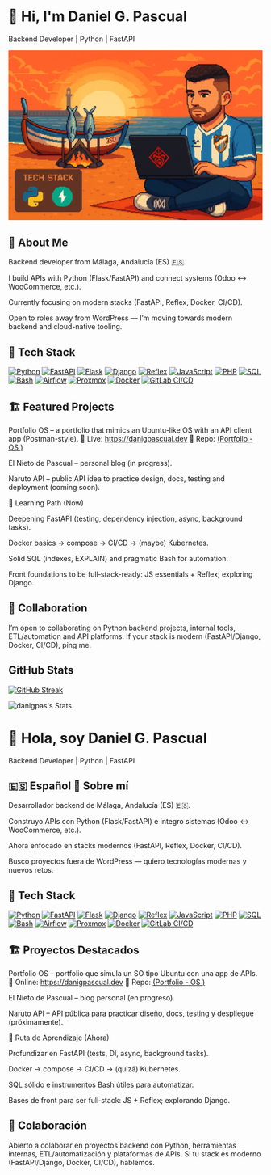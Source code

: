 # 👋 Hi, I'm Daniel G. Pascual
Backend Developer | Python | FastAPI

![Banner](https://raw.githubusercontent.com/danigpas/danigpas/main/assets/banner.png)


## 🚀 About Me

Backend developer from Málaga, Andalucía (ES) 🇪🇸.

I build APIs with Python (Flask/FastAPI) and connect systems (Odoo ↔️ WooCommerce, etc.).

Currently focusing on modern stacks (FastAPI, Reflex, Docker, CI/CD).

Open to roles away from WordPress — I’m moving towards modern backend and cloud-native tooling.

## 🧠 Tech Stack

[![Python](https://img.shields.io/badge/Python-3776AB?logo=python&logoColor=white)](https://www.python.org/doc/)
[![FastAPI](https://img.shields.io/badge/FastAPI-009688?logo=fastapi&logoColor=white)](https://fastapi.tiangolo.com/)
[![Flask](https://img.shields.io/badge/Flask-000000?logo=flask&logoColor=white)](https://flask.palletsprojects.com/)
[![Django](https://img.shields.io/badge/Django-092E20?logo=django&logoColor=white)](https://docs.djangoproject.com/)
[![Reflex](https://img.shields.io/badge/Reflex-3b82f6?logo=react&logoColor=white)](https://reflex.dev/docs/)
[![JavaScript](https://img.shields.io/badge/JavaScript-F7DF1E?logo=javascript&logoColor=000)](https://developer.mozilla.org/docs/Web/JavaScript)
[![PHP](https://img.shields.io/badge/PHP-777BB4?logo=php&logoColor=white)](https://www.php.net/docs.php)
[![SQL](https://img.shields.io/badge/SQL-336791?logo=postgresql&logoColor=white)](https://www.postgresql.org/docs/)
[![Bash](https://img.shields.io/badge/Bash-121011?logo=gnu-bash&logoColor=white)](https://www.gnu.org/software/bash/manual/)
[![Airflow](https://img.shields.io/badge/Airflow-017CEE?logo=apache-airflow&logoColor=white)](https://airflow.apache.org/docs/)
[![Proxmox](https://img.shields.io/badge/Proxmox-E57000?logo=proxmox&logoColor=white)](https://pve.proxmox.com/wiki/Main_Page)
[![Docker](https://img.shields.io/badge/Docker-2496ED?logo=docker&logoColor=white)](https://docs.docker.com/)
[![GitLab CI/CD](https://img.shields.io/badge/GitLab%20CI%2FCD-FC6D26?logo=gitlab&logoColor=white)](https://docs.gitlab.com/ee/ci/)

## 🏗️ Featured Projects

Portfolio OS – a portfolio that mimics an Ubuntu-like OS with an API client app (Postman-style).
🔗 Live: https://danigpascual.dev
🔧 Repo: [(Portfolio - OS )](https://github.com/danigpas/portfolio-os)

El Nieto de Pascual – personal blog (in progress).

Naruto API – public API idea to practice design, docs, testing and deployment (coming soon).

🎯 Learning Path (Now)

Deepening FastAPI (testing, dependency injection, async, background tasks).

Docker basics → compose → CI/CD → (maybe) Kubernetes.

Solid SQL (indexes, EXPLAIN) and pragmatic Bash for automation.

Front foundations to be full‑stack-ready: JS essentials + Reflex; exploring Django.

## 🤝 Collaboration

I’m open to collaborating on Python backend projects, internal tools, ETL/automation and API platforms.
If your stack is modern (FastAPI/Django, Docker, CI/CD), ping me.

## GitHub Stats


[![GitHub Streak](https://github-readme-streak-stats.herokuapp.com?user=danigpas&theme=highcontrast)](https://git.io/streak-stats)

![danigpas's Stats](https://github-readme-stats.vercel.app/api?username=danigpas&theme=highcontrast&show_icons=true&hide_border=true&count_private=true)

# 👋 Hola, soy Daniel G. Pascual
Backend Developer | Python | FastAPI

## 🇪🇸 Español 🚀 Sobre mí

Desarrollador backend de Málaga, Andalucía (ES) 🇪🇸.

Construyo APIs con Python (Flask/FastAPI) e integro sistemas (Odoo ↔️ WooCommerce, etc.).

Ahora enfocado en stacks modernos (FastAPI, Reflex, Docker, CI/CD).

Busco proyectos fuera de WordPress — quiero tecnologías modernas y nuevos retos.

## 🧠 Tech Stack

[![Python](https://img.shields.io/badge/Python-3776AB?logo=python&logoColor=white)](https://www.python.org/doc/)
[![FastAPI](https://img.shields.io/badge/FastAPI-009688?logo=fastapi&logoColor=white)](https://fastapi.tiangolo.com/)
[![Flask](https://img.shields.io/badge/Flask-000000?logo=flask&logoColor=white)](https://flask.palletsprojects.com/)
[![Django](https://img.shields.io/badge/Django-092E20?logo=django&logoColor=white)](https://docs.djangoproject.com/)
[![Reflex](https://img.shields.io/badge/Reflex-3b82f6?logo=react&logoColor=white)](https://reflex.dev/docs/)
[![JavaScript](https://img.shields.io/badge/JavaScript-F7DF1E?logo=javascript&logoColor=000)](https://developer.mozilla.org/docs/Web/JavaScript)
[![PHP](https://img.shields.io/badge/PHP-777BB4?logo=php&logoColor=white)](https://www.php.net/docs.php)
[![SQL](https://img.shields.io/badge/SQL-336791?logo=postgresql&logoColor=white)](https://www.postgresql.org/docs/)
[![Bash](https://img.shields.io/badge/Bash-121011?logo=gnu-bash&logoColor=white)](https://www.gnu.org/software/bash/manual/)
[![Airflow](https://img.shields.io/badge/Airflow-017CEE?logo=apache-airflow&logoColor=white)](https://airflow.apache.org/docs/)
[![Proxmox](https://img.shields.io/badge/Proxmox-E57000?logo=proxmox&logoColor=white)](https://pve.proxmox.com/wiki/Main_Page)
[![Docker](https://img.shields.io/badge/Docker-2496ED?logo=docker&logoColor=white)](https://docs.docker.com/)
[![GitLab CI/CD](https://img.shields.io/badge/GitLab%20CI%2FCD-FC6D26?logo=gitlab&logoColor=white)](https://docs.gitlab.com/ee/ci/)

## 🏗️ Proyectos Destacados

Portfolio OS – portfolio que simula un SO tipo Ubuntu con una app de APIs.
🔗 Online: https://danigpascual.dev
🔧 Repo: [(Portfolio - OS )](https://github.com/danigpas/portfolio-os)

El Nieto de Pascual – blog personal (en progreso).

Naruto API – API pública para practicar diseño, docs, testing y despliegue (próximamente).

🎯 Ruta de Aprendizaje (Ahora)

Profundizar en FastAPI (tests, DI, async, background tasks).

Docker → compose → CI/CD → (quizá) Kubernetes.

SQL sólido e instrumentos Bash útiles para automatizar.

Bases de front para ser full‑stack: JS + Reflex; explorando Django.

## 🤝 Colaboración

Abierto a colaborar en proyectos backend con Python, herramientas internas, ETL/automatización y plataformas de APIs.
Si tu stack es moderno (FastAPI/Django, Docker, CI/CD), hablemos.
 

